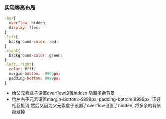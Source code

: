 ### 实现等高布局

``` javascript
.box{
  overflow: hidden;
  display: flex;
}
.left{
  background-color: red;
}
.right{
  background-color: green;
}
.left,.right{
  color: #fff;
  margin-bottom: -9999px;
  padding-bottom: 9999px;
}
```

* 给父元素盒子设置overflow设置hidden 隐藏多余背景
* 给左右子元素设置margin-bottom:-9999px;  padding-bottom:9999px;   正好相互抵消,然后又因为父元素盒子设置了overflow设置了hidden, 将多余的背景隐藏掉

